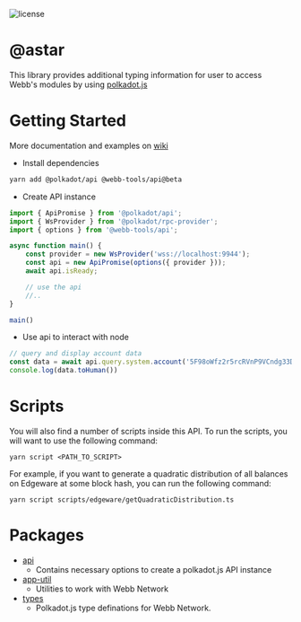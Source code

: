 ![license](https://img.shields.io/badge/License-Apache%202.0-blue?logo=apache&style=flat-square)
# @astar

This library provides additional typing information for user to access Webb's modules by using [polkadot.js](https://github.com/polkadot-js/api)

# Getting Started

More documentation and examples on [wiki](https://github.com/webb-tools/astar.js/wiki)

- Install dependencies

```bash
yarn add @polkadot/api @webb-tools/api@beta
```

- Create API instance

```ts
import { ApiPromise } from '@polkadot/api';
import { WsProvider } from '@polkadot/rpc-provider';
import { options } from '@webb-tools/api';

async function main() {
    const provider = new WsProvider('wss://localhost:9944');
    const api = new ApiPromise(options({ provider }));
    await api.isReady;

    // use the api
    //..
}

main()
```

- Use api to interact with node

```ts
// query and display account data
const data = await api.query.system.account('5F98oWfz2r5rcRVnP9VCndg33DAAsky3iuoBSpaPUbgN9AJn');
console.log(data.toHuman())
```

# Scripts
You will also find a number of scripts inside this API. To run the scripts, you will want to use the following command:
```
yarn script <PATH_TO_SCRIPT>
```
For example, if you want to generate a quadratic distribution of all balances on Edgeware at some block hash, you can run the following command:
```
yarn script scripts/edgeware/getQuadraticDistribution.ts
```

# Packages

- [api](./packages/api)
  - Contains necessary options to create a polkadot.js API instance
- [app-util](./packages/app-util)
  - Utilities to work with Webb Network
- [types](./packages/types)
  - Polkadot.js type definations for Webb Network.
